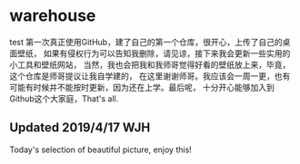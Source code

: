 # warehouse
test
第一次真正使用GitHub，建了自己的第一个仓库，很开心，上传了自己的桌面壁纸，
如果有侵权行为可以告知我删除，请见谅，接下来我会更新一些实用的小工具和壁纸网站，
当然，我也会把我和我师哥觉得好看的壁纸放上来，毕竟，这个仓库是师哥提议让我自学建的，
在这里谢谢师哥。我应该会一周一更，也有可能有时候并不能按时更新，因为还在上学。最后呢，
十分开心能够加入到Github这个大家庭，That's all.

## Updated 2019/4/17 WJH
Today's selection of beautiful picture, enjoy this!
